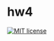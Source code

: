 # hw4

[![MIT license](https://img.shields.io/badge/license-MIT-blue.svg)](https://github.com/NelosG/fp-homework/blob/master/hw4/LICENSE)